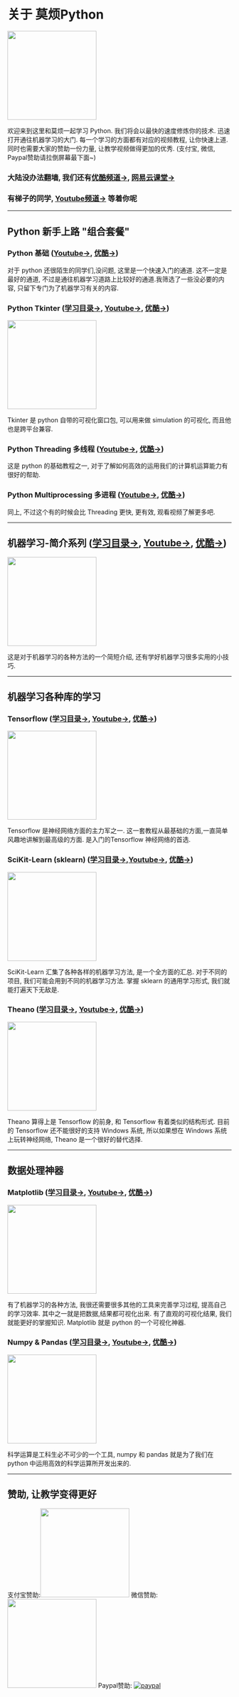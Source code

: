 # 关于 莫烦Python 

[<img src="https://github.com/MorvanZhou/tutorials/blob/gh-pages/%E7%89%87%E5%A4%B4.png?raw=true" height="200">](http://morvanzhou.github.io/tutorials/)

欢迎来到这里和莫烦一起学习 Python. 我们将会以最快的速度修炼你的技术. 迅速打开通往机器学习的大门. 每一个学习的方面都有对应的视频教程, 让你快速上道.
同时也需要大家的赞助一份力量, 让教学视频做得更加的优秀. (支付宝, 微信, Paypal赞助请拉倒屏幕最下面~)

### 大陆没办法翻墙, 我们还有[优酷频道->](http://i.youku.com/pythontutorial), [网易云课堂->](http://study.163.com/u/2635988091)

### 有梯子的同学, [Youtube频道->](https://www.youtube.com/channel/UCdyjiB5H8Pu7aDTNVXTTpcg) 等着你呢

---

## Python 新手上路 "组合套餐"
### Python 基础 ([Youtube->](https://www.youtube.com/playlist?list=PLXO45tsB95cIRP5gCi8AlYwQ1uFO2aQBw), [优酷->](http://list.youku.com/albumlist/show?id=27312381&ascending=1&page=1))
  对于 python 还很陌生的同学们,没问题, 这里是一个快速入门的通道. 这不一定是最好的通道, 不过是通往机器学习道路上比较好的通道.我筛选了一些没必要的内容, 只留下专门为了机器学习有关的内容.

### Python Tkinter ([学习目录->](https://github.com/MorvanZhou/tutorials/blob/gh-pages/tkinterTUT/README.md), [Youtube->](https://www.youtube.com/playlist?list=PLXO45tsB95cJU56K4EtkG0YNGBZCuDwAH), [优酷->](http://www.youku.com/playlist_show/id_27433146.html))

  [<img src='https://github.com/MorvanZhou/tutorials/blob/gh-pages/tkinterTUT/cover%20page.jpg?raw=true' height='200'>](https://github.com/MorvanZhou/tutorials/blob/gh-pages/tkinterTUT/README.md)

  Tkinter 是 python 自带的可视化窗口包, 可以用来做 simulation 的可视化, 而且他也是跨平台兼容. 

### Python Threading 多线程 ([Youtube->](https://www.youtube.com/playlist?list=PLXO45tsB95cKaHtKLn-jat8SOGndS3MEt), [优酷->](http://www.youku.com/playlist_show/id_27399497.html))
  
  这是 python 的基础教程之一, 对于了解如何高效的运用我们的计算机运算能力有很好的帮助.
  
### Python Multiprocessing 多进程 ([Youtube->](https://www.youtube.com/playlist?list=PLXO45tsB95cJgYDaJbwhg629-Il5cfkhe), [优酷->](http://www.youku.com/playlist_show/id_27423283.html))
  
  同上, 不过这个有的时候会比 Threading 更快, 更有效, 观看视频了解更多吧.
  
---

## 机器学习-简介系列 ([学习目录->](https://github.com/MorvanZhou/tutorials/blob/gh-pages/ML_intro/README.md), [Youtube->](https://www.youtube.com/playlist?list=PLXO45tsB95cIFm8Y8vMkNNPPXAtYXwKin), [优酷->](http://list.youku.com/albumlist/show?id=27892935&ascending=1&page=1))

  [<img src='https://github.com/MorvanZhou/tutorials/blob/gh-pages/ML_intro/ML%20brief%20intro.png?raw=true' height=200>](https://github.com/MorvanZhou/tutorials/blob/gh-pages/ML_intro/README.md)

  这是对于机器学习的各种方法的一个简短介绍, 还有学好机器学习很多实用的小技巧.

---

## 机器学习各种库的学习

### Tensorflow ([学习目录->](https://github.com/MorvanZhou/tutorials/blob/gh-pages/tensorflowTUT/Readme.md), [Youtube->](https://www.youtube.com/playlist?list=PLXO45tsB95cKI5AIlf5TxxFPzb-0zeVZ8), [优酷->](http://www.youku.com/playlist_show/id_27327189.html))

  [<img src="https://github.com/MorvanZhou/tutorials/blob/gh-pages/tensorflowTUT/Tensorflow%20course%20cover%20page.jpg?raw=true" height='200'>](https://github.com/MorvanZhou/tutorials/blob/gh-pages/tensorflowTUT/Readme.md)

  Tensorflow 是神经网络方面的主力军之一. 这一套教程从最基础的方面,一直简单风趣地讲解到最高级的方面. 是入门的Tensorflow 神经网络的首选.

### SciKit-Learn (sklearn) ([学习目录->](https://github.com/MorvanZhou/tutorials/blob/gh-pages/sklearnTUT/README.md),[Youtube->](https://www.youtube.com/playlist?list=PLXO45tsB95cI7ZleLM5i3XXhhe9YmVrRO), [优酷->](http://www.youku.com/playlist_show/id_27469882.html))
  
  [<img src='https://github.com/MorvanZhou/tutorials/blob/gh-pages/sklearnTUT/sklearn%20cover%20page.jpg?raw=true' height='200'>](https://github.com/MorvanZhou/tutorials/blob/gh-pages/sklearnTUT/README.md)

  SciKit-Learn 汇集了各种各样的机器学习方法, 是一个全方面的汇总. 对于不同的项目, 我们可能会用到不同的机器学习方法. 掌握 sklearn 的通用学习形式, 我们就能打遍天下无敌是.

### Theano ([学习目录->](https://github.com/MorvanZhou/tutorials/blob/gh-pages/theanoTUT/README.md), [Youtube->](https://www.youtube.com/playlist?list=PLXO45tsB95cKpDID642AjNkygrSR5X15T), [优酷->](http://www.youku.com/playlist_show/id_27743371.html))

  [<img src='https://github.com/MorvanZhou/tutorials/blob/gh-pages/theanoTUT/theano%20cover%20page.jpg?raw=true' height='200'>](https://github.com/MorvanZhou/tutorials/blob/gh-pages/theanoTUT/README.md)

  Theano 算得上是 Tensorflow 的前身, 和 Tensorflow 有着类似的结构形式. 目前的 Tensorflow 还不能很好的支持 Windows 系统, 所以如果想在 Windows 系统上玩转神经网络, Theano 是一个很好的替代选择.

---

## 数据处理神器

### Matplotlib ([学习目录->](https://github.com/MorvanZhou/tutorials/blob/gh-pages/matplotlibTUT/README.md), [Youtube->](https://www.youtube.com/playlist?list=PLXO45tsB95cKiBRXYqNNCw8AUo6tYen3l), [优酷->](http://www.youku.com/playlist_show/id_28097045.html))

  [<img src='https://github.com/MorvanZhou/tutorials/blob/gh-pages/matplotlibTUT/cover%20page.jpg?raw=true' height='200'>](https://github.com/MorvanZhou/tutorials/blob/gh-pages/matplotlibTUT/README.md)

  有了机器学习的各种方法, 我很还需要很多其他的工具来完善学习过程, 提高自己的学习效率. 其中之一就是把数据,结果都可视化出来. 有了直观的可视化结果, 我们就能更好的掌握知识. Matplotlib 就是 python 的一个可视化神器.

### Numpy & Pandas ([学习目录->](https://github.com/MorvanZhou/tutorials/blob/gh-pages/numpy%26pandas/README.md), [Youtube->](https://www.youtube.com/playlist?list=PLXO45tsB95cKKyC45gatc8wEc3Ue7BlI4), [优酷->](http://www.youku.com/playlist_show/id_27329155.html))

  [<img src='https://github.com/MorvanZhou/tutorials/blob/gh-pages/numpy&pandas/cover%20page.jpg?raw=true' height='200'>](https://github.com/MorvanZhou/tutorials/blob/gh-pages/numpy%26pandas/README.md)

  科学运算是工科生必不可少的一个工具, numpy 和 pandas 就是为了我们在 python 中运用高效的科学运算所开发出来的.

---


## 赞助, 让教学变得更好
支付宝赞助:<img src='https://github.com/MorvanZhou/tutorials/blob/gh-pages/Donation/zhifubao.jpeg?raw=true' height='200'>    微信赞助:<img src='https://github.com/MorvanZhou/tutorials/blob/gh-pages/Donation/WechatIMG1.png?raw=true' height='200'>
Paypal赞助: [![paypal](https://www.paypalobjects.com/zh_XC/i/btn/btn_donateCC_LG.gif)](https://www.paypal.com/cgi-bin/webscr?cmd=_donations&business=morvanzhou%40gmail%2ecom&lc=C2&item_name=MorvanPython&currency_code=AUD&bn=PP%2dDonationsBF%3abtn_donateCC_LG%2egif%3aNonHosted)


